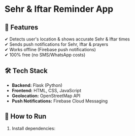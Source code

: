 # Sehr & Iftar Reminder App

## 🌟 Features
✔ Detects user's location & shows accurate Sehr & Iftar times  
✔ Sends push notifications for Sehr, Iftar & prayers  
✔ Works offline (Firebase push notifications)  
✔ 100% free (no SMS/WhatsApp costs)  

## 🛠 Tech Stack
- **Backend:** Flask (Python)
- **Frontend:** HTML, CSS, JavaScript
- **Geolocation:** OpenStreetMap API
- **Push Notifications:** Firebase Cloud Messaging

## 🚀 How to Run
1. Install dependencies:  
